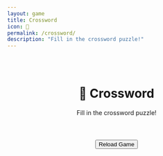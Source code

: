 ```yaml
---
layout: game
title: Crossword
icon: 🧩
permalink: /crossword/
description: "Fill in the crossword puzzle!"
---
```


<div class="main-content" data-page-script="crossword-game">
  <div class="glass-panel" style="padding: 2rem; height: 100%; display: flex; flex-direction: column; align-items: center;">
    <header class="page-header" style="text-align: center; margin-bottom: 1rem;">
      <h1>🧩 Crossword</h1>
      <p>Fill in the crossword puzzle!</p>
    </header>
    <div id="crossword-container"></div>
    <button class="glass-button" style="margin-top:1.5rem;" onclick="window.location.reload()">Reload Game</button>
  </div>
</div>
<script src="/assets/js/crossword-game.js"></script> 